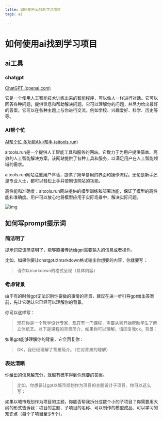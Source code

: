 ```yaml
---
title: 如何使用ai找到学习项目
tags: ai

---
```


# 如何使用ai找到学习项目



## ai工具



### chatgpt



[ChatGPT (openai.com)](https://openai.com/chatgpt)



它是一个使用人工智能技术训练出来的智能程序，可以像人一样进行对话。它可以回答各种问题，提供信息和帮助解决问题。它可以理解你的问题，并尽力给出最好的答案。它可以在各种主题上与你进行交流，例如学校、兴趣爱好、科学、历史等等。



### AI帮个忙



[AI帮个忙 多功能AI小帮手 (aitools.run)](https://aitools.run/)



aitools.run是一个提供人工智能工具和服务的网站。它致力于为用户提供简单、高效的人工智能解决方案。该网站提供了各种工具和服务，以满足用户在人工智能领域的需求。



aitools.run网站注重用户体验，提供了简单易用的界面和操作流程。无论是新手还是专业人士，都可以轻松上手并使用该网站的功能。



高性能和准确度：aitools.run网站提供的模型训练和部署功能，保证了模型的高性能和准确度。用户可以放心地将模型应用于实际场景中，解决实际问题。



![img](http://127.0.0.1:53385/assets/image-20230904171144-cdq2lc8.png)



## 如何写prompt提示词



### 简洁明了



提示词应该简洁明了，能够直接传达给gpt需要输入的信息或者操作。



比如，如果你要让chatgpt以markdown格式输出你想要的内容，你就要写：



> 请你以markdown的格式呈现（具体内容）



### 考虑背景



由于有的时候gpt无法识别你要做的事情的背景，建议在进一步引导gpt给出答案前，先让它确认它已经可以理解你的背景。



你可以这样写：



>  现在你是一个教学设计专家，现在有一门课程，需要从零开始帮助学生了解立体纸艺。以下是课程的背景简介，如果你可以理解，请回复我ok。背景：



如果gpt能够理解你的背景，它会回复你：



> OK，我已经理解了背景简介。（它对背景的理解）



### 表达清晰



你给出的信息越充分，就越有概率得到你想要的答案。



> 比如，你想要让gpt以城市规划作为项目的主题设计子项目，你可以这么写：



如果以城市规划作为项目的主题，你能否帮我拆分成数个小的子项目？你需要用大纲的形式告诉我：项目的主题、子项目的名称、可以制作的模型成品、可以学习的知识点（每个子项目至少5个）。
